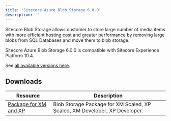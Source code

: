 ```yaml
---
title: 'Sitecore Azure Blob Storage 6.0.0'
description: ''
---
```


Sitecore Blob Storage allows customer to store large number of media items with more efficient hosting cost and greater performance by removing large blobs from SQL Databases and move them to blob storage.

Sitecore Azure Blob Storage 6.0.0 is compatible with Sitecore Experience Platform 10.4.

See [all available versions here](/downloads/Sitecore_Azure_Blob_Storage).

## Downloads

| Resource                                                                                                                                                                                                         | Description                                                                |
| ---------------------------------------------------------------------------------------------------------------------------------------------------------------------------------------------------------------- | -------------------------------------------------------------------------- |
| [Package for XM and XP](https://scdp.blob.core.windows.net/downloads/Sitecore%20Azure%20Blob%20Storage/1x/Sitecore%20Azure%20Blob%20Storage%20600/Sitecore.BlobStorageProvider%206.0.0%20rev.%2000913.scwdp.zip) | Blob Storage Package for XM Scaled, XP Scaled, XM Developer, XP Developer. |
